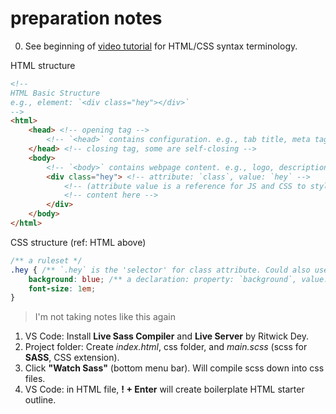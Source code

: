 # preparation notes

0. See beginning of [video tutorial](https://www.youtube.com/watch?v=gXLjWRteuWI&t=960s) for HTML/CSS syntax terminology.

HTML structure
```html
<!-- 
HTML Basic Structure
e.g., element: `<div class="hey"></div>`
-->
<html>
    <head> <!-- opening tag -->
        <!-- `<head>` contains configuration. e.g., tab title, meta tag keywords, link CSS file. -->
    </head> <!-- closing tag, some are self-closing -->
    <body>
        <!-- `<body>` contains webpage content. e.g., logo, descriptions, images. -->
        <div class="hey"> <!-- attribute: `class`, value: `hey` -->
            <!-- (attribute value is a reference for JS and CSS to style it) -->
            <!-- content here -->
        </div>
    </body>
</html>
```

CSS structure (ref: HTML above)
```css
/** a ruleset */
.hey { /** `.hey` is the 'selector' for class attribute. Could also use `div` */
    background: blue; /** a declaration: property: `background`, value: `blue` */
    font-size: 1em;
}
```

> I'm not taking notes like this again

1. VS Code: Install **Live Sass Compiler** and **Live Server** by Ritwick Dey.
2. Project folder: Create *index.html*, css folder, and *main.scss* (scss for **SASS**, CSS extension).
3. Click **"Watch Sass"** (bottom menu bar). Will compile scss down into css files.
4. VS Code: in HTML file, **! + Enter** will create boilerplate HTML starter outline.